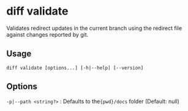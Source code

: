 # diff validate

Validates redirect updates in the current branch using the redirect file against changes reported by git.

## Usage

```
diff validate [options...] [-h|--help] [--version]
```

## Options

`-p|--path <string?>`
:   Defaults to the`{pwd}/docs` folder (Default:   null)